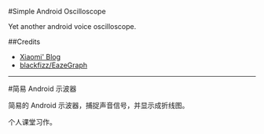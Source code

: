 #Simple Android Oscilloscope

Yet another android voice oscilloscope.

##Credits
- [Xiaomi' Blog](http://blog.csdn.net/greatpresident/article/details/38402147)
- [blackfizz/EazeGraph](https://github.com/blackfizz/EazeGraph)

---

#简易 Android 示波器

简易的 Android 示波器，捕捉声音信号，并显示成折线图。

个人课堂习作。